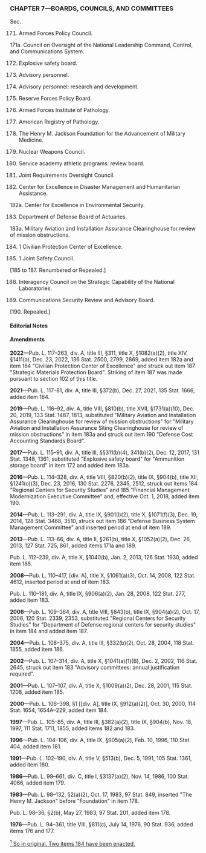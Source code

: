 ### **CHAPTER 7—BOARDS, COUNCILS, AND COMMITTEES** ###

Sec.

171. Armed Forces Policy Council.

171a. Council on Oversight of the National Leadership Command, Control, and Communications System.

172. Explosive safety board.

173. Advisory personnel.

174. Advisory personnel: research and development.

175. Reserve Forces Policy Board.

176. Armed Forces Institute of Pathology.

177. American Registry of Pathology.

178. The Henry M. Jackson Foundation for the Advancement of Military Medicine.

179. Nuclear Weapons Council.

180. Service academy athletic programs: review board.

181. Joint Requirements Oversight Council.

182. Center for Excellence in Disaster Management and Humanitarian Assistance.

182a. Center for Excellence in Environmental Security.

183. Department of Defense Board of Actuaries.

183a. Military Aviation and Installation Assurance Clearinghouse for review of mission obstructions.

184. 1 Civilian Protection Center of Excellence.

184. 1 Joint Safety Council.

[185 to 187. Renumbered or Repealed.]

188. Interagency Council on the Strategic Capability of the National Laboratories.

189. Communications Security Review and Advisory Board.

[190. Repealed.]

#### **Editorial Notes** ####

#### Amendments ####

**2022**—Pub. L. 117–263, div. A, title III, §311, title X, §1082(a)(2), title XIV, §1411(a), Dec. 23, 2022, 136 Stat. 2500, 2799, 2869, added item 182a and item 184 "Civilian Protection Center of Excellence" and struck out item 187 "Strategic Materials Protection Board". Striking of item 187 was made pursuant to section 102 of this title.

**2021**—Pub. L. 117–81, div. A, title III, §372(b), Dec. 27, 2021, 135 Stat. 1666, added item 184.

**2019**—Pub. L. 116–92, div. A, title VIII, §810(b), title XVII, §1731(a)(10), Dec. 20, 2019, 133 Stat. 1487, 1813, substituted "Military Aviation and Installation Assurance Clearinghouse for review of mission obstructions" for "Military Aviation and Installation Assurance Siting Clearinghouse for review of mission obstructions" in item 183a and struck out item 190 "Defense Cost Accounting Standards Board".

**2017**—Pub. L. 115–91, div. A, title III, §§311(b)(4), 341(b)(2), Dec. 12, 2017, 131 Stat. 1348, 1361, substituted "Explosive safety board" for "Ammunition storage board" in item 172 and added item 183a.

**2016**—Pub. L. 114–328, div. A, title VIII, §820(b)(2), title IX, §904(b), title XII, §1241(o)(3), Dec. 23, 2016, 130 Stat. 2276, 2345, 2512, struck out items 184 "Regional Centers for Security Studies" and 185 "Financial Management Modernization Executive Committee" and, effective Oct. 1, 2018, added item 190.

**2014**—Pub. L. 113–291, div. A, title IX, §901(l)(2), title X, §1071(f)(3), Dec. 19, 2014, 128 Stat. 3468, 3510, struck out item 186 "Defense Business System Management Committee" and inserted period at end of item 189.

**2013**—Pub. L. 113–66, div. A, title II, §261(b), title X, §1052(a)(2), Dec. 26, 2013, 127 Stat. 725, 861, added items 171a and 189.

Pub. L. 112–239, div. A, title X, §1040(b), Jan. 2, 2013, 126 Stat. 1930, added item 188.

**2008**—Pub. L. 110–417, [div. A], title X, §1061(a)(3), Oct. 14, 2008, 122 Stat. 4612, inserted period at end of item 183.

Pub. L. 110–181, div. A, title IX, §906(a)(2), Jan. 28, 2008, 122 Stat. 277, added item 183.

**2006**—Pub. L. 109–364, div. A, title VIII, §843(b), title IX, §904(a)(2), Oct. 17, 2006, 120 Stat. 2339, 2353, substituted "Regional Centers for Security Studies" for "Department of Defense regional centers for security studies" in item 184 and added item 187.

**2004**—Pub. L. 108–375, div. A, title III, §332(b)(2), Oct. 28, 2004, 118 Stat. 1855, added item 186.

**2002**—Pub. L. 107–314, div. A, title X, §1041(a)(1)(B), Dec. 2, 2002, 116 Stat. 2645, struck out item 183 "Advisory committees: annual justification required".

**2001**—Pub. L. 107–107, div. A, title X, §1009(a)(2), Dec. 28, 2001, 115 Stat. 1208, added item 185.

**2000**—Pub. L. 106–398, §1 [[div. A], title IX, §912(a)(2)], Oct. 30, 2000, 114 Stat. 1654, 1654A–229, added item 184.

**1997**—Pub. L. 105–85, div. A, title III, §382(a)(2), title IX, §904(b), Nov. 18, 1997, 111 Stat. 1711, 1855, added items 182 and 183.

**1996**—Pub. L. 104–106, div. A, title IX, §905(a)(2), Feb. 10, 1996, 110 Stat. 404, added item 181.

**1991**—Pub. L. 102–190, div. A, title V, §513(b), Dec. 5, 1991, 105 Stat. 1361, added item 180.

**1986**—Pub. L. 99–661, div. C, title I, §3137(a)(2), Nov. 14, 1986, 100 Stat. 4066, added item 179.

**1983**—Pub. L. 98–132, §2(a)(2), Oct. 17, 1983, 97 Stat. 849, inserted "The Henry M. Jackson" before "Foundation" in item 178.

Pub. L. 98–36, §2(b), May 27, 1983, 97 Stat. 201, added item 178.

**1976**—Pub. L. 94–361, title VIII, §811(c), July 14, 1976, 90 Stat. 936, added items 176 and 177.

[<sup>1</sup> So in original. Two items 184 have been enacted.](#CHAPTER7_1)